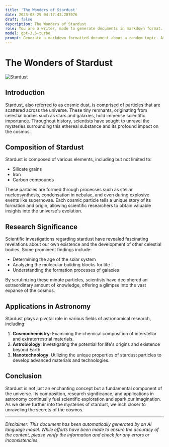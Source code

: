 ```yaml
---
title: 'The Wonders of Stardust'
date: 2023-08-29 04:17:43.287076
draft: false
description: The Wonders of Stardust
role: You are a writer, made to generate documents in markdown format. It is very important that all of the documents you generate are in valid markdown format.
model: gpt-3.5-turbo
prompt: Generate a markdown formatted document about a random topic. At the bottom, include a disclaimer explaining that the document was generated by you. The first line of the document should be the title. Make sure that the entire document is in proper markdown format, using a mix of various tags to make the document visually appealing.
---
```


# The Wonders of Stardust

![Stardust](https://example.com/images/stardust.jpg)

## Introduction

Stardust, also referred to as cosmic dust, is comprised of particles that are scattered across the universe. These tiny remnants, originating from celestial bodies such as stars and galaxies, hold immense scientific importance. Throughout history, scientists have sought to unravel the mysteries surrounding this ethereal substance and its profound impact on the cosmos.

## Composition of Stardust

Stardust is composed of various elements, including but not limited to:

- Silicate grains
- Iron
- Carbon compounds

These particles are formed through processes such as stellar nucleosynthesis, condensation in nebulae, and even during explosive events like supernovae. Each cosmic particle tells a unique story of its formation and origin, allowing scientific researchers to obtain valuable insights into the universe's evolution.

## Research Significance

Scientific investigations regarding stardust have revealed fascinating revelations about our own existence and the development of other celestial bodies. Some prominent findings include:

- Determining the age of the solar system
- Analyzing the molecular building blocks for life
- Understanding the formation processes of galaxies

By scrutinizing these minute particles, scientists have deciphered an extraordinary amount of knowledge, offering a glimpse into the vast expanse of the cosmos.

## Applications in Astronomy

Stardust plays a pivotal role in various fields of astronomical research, including:

1. **Cosmochemistry**: Examining the chemical composition of interstellar and extraterrestrial materials.
2. **Astrobiology**: Investigating the potential for life's origins and existence beyond Earth.
3. **Nanotechnology**: Utilizing the unique properties of stardust particles to develop advanced materials and technologies.

## Conclusion

Stardust is not just an enchanting concept but a fundamental component of the universe. Its composition, research significance, and applications in astronomy continually fuel scientific exploration and spark our imagination. As we delve further into the mysteries of stardust, we inch closer to unraveling the secrets of the cosmos.

---

*Disclaimer: This document has been automatically generated by an AI language model. While efforts have been made to ensure the accuracy of the content, please verify the information and check for any errors or inconsistencies.*